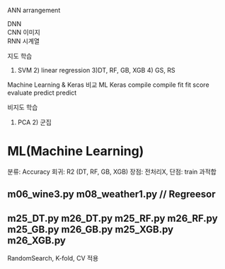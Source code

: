 ANN arrangement

DNN  
CNN	이미지  
RNN	시계열

지도 학습
1) SVM  2) linear regression  3)DT, RF, GB, XGB  4) GS, RS

Machine Learning & Keras 비교
ML		Keras
compile		compile
fit		fit
score		evaluate
predict		predict

비지도 학습
1) PCA  2) 군집


# ML(Machine Learning)

분류: Accuracy
회귀: R2
(DT, RF, GB, XGB) 장점: 전처리X, 단점: train 과적합

m06_wine3.py            m08_weather1.py // Regreesor            
------------------------------------------------------------
m25_DT.py               m26_DT.py
m25_RF.py               m26_RF.py
m25_GB.py               m26_GB.py
m25_XGB.py              m26_XGB.py
------------------------------------------------------------
RandomSearch, K-fold, CV 적용
